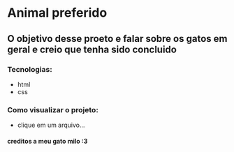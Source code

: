 # Animal preferido

## O objetivo desse proeto e falar sobre os gatos em geral e creio que tenha sido concluido

### Tecnologias:

- html
- css

### Como visualizar o projeto:
- clique em um arquivo...

#### creditos a meu gato milo :3 
